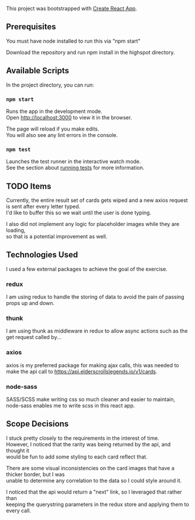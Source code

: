 This project was bootstrapped with [Create React App](https://github.com/facebook/create-react-app).

## Prerequisites

You must have node installed to run this via "npm start"

Download the repository and run npm install in the highspot directory.

## Available Scripts

In the project directory, you can run:

### `npm start`

Runs the app in the development mode.<br />
Open [http://localhost:3000](http://localhost:3000) to view it in the browser.

The page will reload if you make edits.<br />
You will also see any lint errors in the console.

### `npm test`

Launches the test runner in the interactive watch mode.<br />
See the section about [running tests](https://facebook.github.io/create-react-app/docs/running-tests) for more information.

## TODO Items

Currently, the entire result set of cards gets wiped and a new axios request is sent after every letter typed. <br />
I'd like to buffer this so we wait until the user is done typing.

I also did not implement any logic for placeholder images while they are loading, <br />
so that is a potential improvement as well.

## Technologies Used

I used a few external packages to achieve the goal of the exercise.

### redux

I am using redux to handle the storing of data to avoid the pain of passing props up and down.

### thunk

I am using thunk as middleware in redux to allow async actions such as the get request called by...

### axios

axios is my preferred package for making ajax calls, this was needed to make the api call to https://api.elderscrollslegends.io/v1/cards.

### node-sass

SASS/SCSS make writing css so much cleaner and easier to maintain, <br />
node-sass enables me to write scss in this react app.

## Scope Decisions

I stuck pretty closely to the requirements in the interest of time. <br />
However, I noticed that the rarity was being returned by the api, and thought it <br />
would be fun to add some styling to each card reflect that.

There are some visual inconsistencies on the card images that have a thicker border, but I was <br />
unable to determine any correlation to the data so I could style around it.

I noticed that the api would return a "next" link, so I leveraged that rather than <br />
keeping the querystring parameters in the redux store and applying them to every call.
